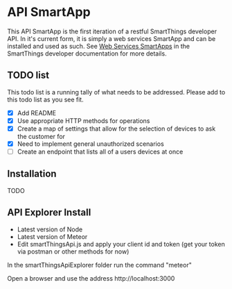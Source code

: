 # API SmartApp

This API SmartApp is the first iteration of a restful SmartThings developer API. In it's current form, it is simply a web services SmartApp and can be installed and used as such. See [Web Services SmartApps](http://docs.smartthings.com/en/latest/smartapp-web-services-developers-guide/index.html) in the SmartThings developer documentation for more details.

## TODO list
This todo list is a running tally of what needs to be addressed. Please add to this todo list as you see fit.

- [X] Add README
- [X] Use appropriate HTTP methods for operations
- [X] Create a map of settings that allow for the selection of devices to ask the customer for
- [X] Need to implement general unauthorized scenarios
- [ ] Create an endpoint that lists all of a users devices at once

## Installation
TODO


## API Explorer Install
 - Latest version of Node
 - Latest version of Meteor
 - Edit smartThingsApi.js and apply your client id and token (get your token via postman or other methods for now)

In the smartThingsApiExplorer folder run the command "meteor"

Open a browser and use the address http://localhost:3000
